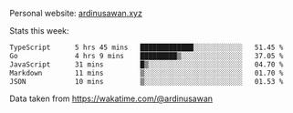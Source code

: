 Personal website: [ardinusawan.xyz](https://ardinusawan.xyz)

Stats this week:
<!--START_SECTION:waka-->

```txt
TypeScript      5 hrs 45 mins   █████████████░░░░░░░░░░░░   51.45 %
Go              4 hrs 9 mins    █████████▒░░░░░░░░░░░░░░░   37.05 %
JavaScript      31 mins         █▒░░░░░░░░░░░░░░░░░░░░░░░   04.70 %
Markdown        11 mins         ▒░░░░░░░░░░░░░░░░░░░░░░░░   01.70 %
JSON            10 mins         ▒░░░░░░░░░░░░░░░░░░░░░░░░   01.53 %
```

<!--END_SECTION:waka-->
Data taken from https://wakatime.com/@ardinusawan
